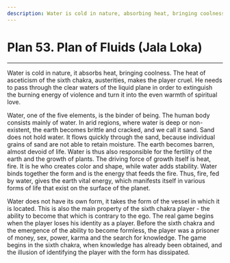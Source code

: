 ```yaml
---
description: Water is cold in nature, absorbing heat, bringing coolness. The heat of asceticism of the sixth chakra, austerities, makes the player cruel.
---
```


# Plan 53. Plan of Fluids (Jala Loka)

---

Water is cold in nature, it absorbs heat, bringing coolness. The heat of asceticism of the sixth chakra, austerities, makes the player cruel. He needs to pass through the clear waters of the liquid plane in order to extinguish the burning energy of violence and turn it into the even warmth of spiritual love.

Water, one of the five elements, is the binder of being. The human body consists mainly of water. In arid regions, where water is deep or non-existent, the earth becomes brittle and cracked, and we call it sand. Sand does not hold water. It flows quickly through the sand, because individual grains of sand are not able to retain moisture. The earth becomes barren, almost devoid of life. Water is thus also responsible for the fertility of the earth and the growth of plants. The driving force of growth itself is heat, fire. It is he who creates color and shape, while water adds stability. Water binds together the form and is the energy that feeds the fire. Thus, fire, fed by water, gives the earth vital energy, which manifests itself in various forms of life that exist on the surface of the planet.

Water does not have its own form, it takes the form of the vessel in which it is located. This is also the main property of the sixth chakra player - the ability to become that which is contrary to the ego. The real game begins when the player loses his identity as a player. Before the sixth chakra and the emergence of the ability to become formless, the player was a prisoner of money, sex, power, karma and the search for knowledge. The game begins in the sixth chakra, when knowledge has already been obtained, and the illusion of identifying the player with the form has dissipated.
